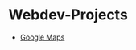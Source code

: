 # Webdev-Projects
- [Google Maps](https://github.com/Rameshchandrapola/Webdev-Projects/Google_Maps/googlemaps.html)


